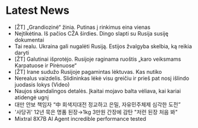 # Latest News
-  [ŽT] „Grandiozinė“ žinia. Putinas į rinkimus eina vienas
-  Neįtikėtina. Iš pačios CŽA širdies. Dingo slapti su Rusija susiję dokumentai
-  Tai realu. Ukraina gali nugalėti Rusiją. Estijos žvalgyba skelbia, ką reikia daryti
-  [ŽT] Galutinai išprotėjo. Rusijoje raginama ruoštis „karo veiksmams Karpatuose ir Pirėnuose“
-  [ŽT] Irane sudužo Rusijoje pagamintas lėktuvas. Kas nutiko
-  Nerealus vaizdelis. Slidininkas lėkė visu greičiu ir prieš pat nosį išlindo juodasis lokys (Video)
-  Naujos skandalingos detalės. Įkaitai mojavo balta vėliava, kai kariai atidengė ugnį
-  대만 안보 책임자 “中 회색지대전 정교하고 은밀, 자유민주체제 심각한 도전”
-  '사당귀' 12년 묵은 명품 된장→1kg 3만원 간장에 감탄 "저런 된장 처음 봐"
-  Mixtral 8X7B AI Agent incredible performance tested
